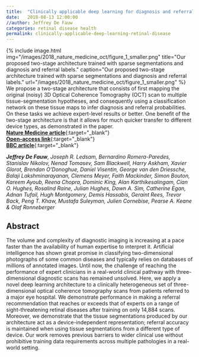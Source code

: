 ```yaml
---
title:  "Clinically applicable deep learning for diagnosis and referral in retinal disease"
date:   2018-08-13 12:00:00
//author: Jeffrey De Fauw
categories: retinal disease health
permalink: clinically-applicable-deep-learning-retinal-disease
---
```


{% include image.html img="/images/2018_nature_medicine_oct/figure_1_smaller.png" title="Our proposed two-stage architecture trained with sparse segmentations and diagnosis and referral labels." caption="Our proposed two-stage architecture trained with sparse segmentations and diagnosis and referral labels."  url="/images/2018_nature_medicine_oct/figure_1_smaller.png" %} 
We propose a two-stage architecture that consists of first mapping the original (noisy) 3D Optical Coherence Tomography (OCT) scan to multiple tissue-segmentation hypotheses, and consequently using a classification network on these tissue maps to infer diagnosis and referral probabilities. On these tasks we achieve expert-level results or better. One benefit of the two-stage architecture is that it allows for much quicker transfer to different device types, as demonstrated in the paper.  
[**Nature Medicine article**](https://www.nature.com/articles/s41591-018-0107-6){:target="_blank"}  
[**Open-access link**](https://rdcu.be/4sNU){:target="_blank"}  
[**BBC article**](https://www.bbc.co.uk/news/health-44924948){:target="_blank"} 

_**Jeffrey De Fauw**, Joseph R. Ledsam, Bernardino Romera-Paredes, Stanislav Nikolov, Nenad Tomasev, Sam Blackwell, Harry Askham, Xavier Glorot, Brendan O’Donoghue, Daniel Visentin, George van den Driessche, Balaji Lakshminarayanan, Clemens Meyer, Faith Mackinder, Simon Bouton, Kareem Ayoub, Reena Chopra, Dominic King, Alan Karthikesalingam, Cían O. Hughes, Rosalind Raine, Julian Hughes, Dawn A. Sim, Catherine Egan, Adnan Tufail, Hugh Montgomery, Demis Hassabis, Geraint Rees, Trevor Back, Peng T. Khaw, Mustafa Suleyman, Julien Cornebise, Pearse A. Keane & Olaf Ronneberger_

## Abstract

The volume and complexity of diagnostic imaging is increasing at a pace faster than the availability of human expertise to interpret it. Artificial intelligence has shown great promise in classifying two-dimensional photographs of some common diseases and typically relies on databases of millions of annotated images. Until now, the challenge of reaching the performance of expert clinicians in a real-world clinical pathway with three-dimensional diagnostic scans has remained unsolved. Here, we apply a novel deep learning architecture to a clinically heterogeneous set of three-dimensional optical coherence tomography scans from patients referred to a major eye hospital. We demonstrate performance in making a referral recommendation that reaches or exceeds that of experts on a range of sight-threatening retinal diseases after training on only 14,884 scans. Moreover, we demonstrate that the tissue segmentations produced by our architecture act as a device-independent representation; referral accuracy is maintained when using tissue segmentations from a different type of device. Our work removes previous barriers to wider clinical use without prohibitive training data requirements across multiple pathologies in a real-world setting.
